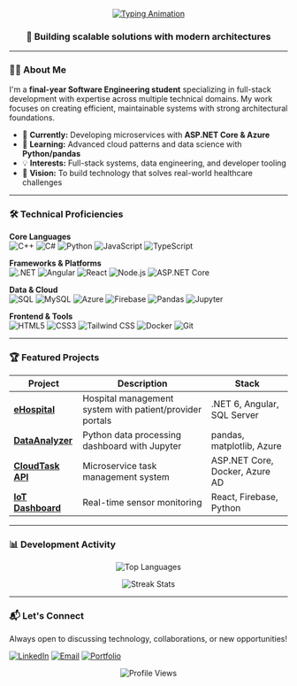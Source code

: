 <p align="center">
  <a href="https://github.com/lana-mustafic">
    <img src="https://readme-typing-svg.demolab.com?font=Fira+Code&size=24&duration=2500&pause=1000&color=4F46E5&center=true&width=800&lines=Hi+there%2C+I'm+Lana+Mustafic;Aspiring+Full-Stack+Developer&v=3" alt="Typing Animation">
  </a>
</p>

<h3 align="center">🚀 Building scalable solutions with modern architectures</h3>

---

### 👩‍💻 About Me
I'm a **final-year Software Engineering student** specializing in full-stack development with expertise across multiple technical domains. My work focuses on creating efficient, maintainable systems with strong architectural foundations.

- 🔭 **Currently:** Developing microservices with **ASP.NET Core & Azure**
- 🌱 **Learning:** Advanced cloud patterns and data science with **Python/pandas**
- 💡 **Interests:** Full-stack systems, data engineering, and developer tooling
- 🎯 **Vision:** To build technology that solves real-world healthcare challenges

---

### 🛠️ Technical Proficiencies

**Core Languages**  
![C++](https://img.shields.io/badge/C%2B%2B-00599C?style=for-the-badge&logo=c%2B%2B&logoColor=white)
![C#](https://img.shields.io/badge/C%23-239120?style=for-the-badge&logo=c-sharp&logoColor=white)
![Python](https://img.shields.io/badge/Python-3776AB?style=for-the-badge&logo=python&logoColor=white)
![JavaScript](https://img.shields.io/badge/JavaScript-F7DF1E?style=for-the-badge&logo=javascript&logoColor=black)
![TypeScript](https://img.shields.io/badge/TypeScript-3178C6?style=for-the-badge&logo=typescript&logoColor=white)

**Frameworks & Platforms**  
![.NET](https://img.shields.io/badge/.NET-512BD4?style=for-the-badge&logo=.net&logoColor=white)
![Angular](https://img.shields.io/badge/Angular-DD0031?style=for-the-badge&logo=angular&logoColor=white)
![React](https://img.shields.io/badge/React-20232A?style=for-the-badge&logo=react&logoColor=61DAFB)
![Node.js](https://img.shields.io/badge/Node.js-339933?style=for-the-badge&logo=nodedotjs&logoColor=white)
![ASP.NET Core](https://img.shields.io/badge/ASP.NET_Core-512BD4?style=for-the-badge&logo=.net&logoColor=white)

**Data & Cloud**  
![SQL](https://img.shields.io/badge/Microsoft%20SQL%20Server-CC2927?style=for-the-badge&logo=microsoft-sql-server&logoColor=white)
![MySQL](https://img.shields.io/badge/MySQL-4479A1?style=for-the-badge&logo=mysql&logoColor=white)
![Azure](https://img.shields.io/badge/Azure-0089D6?style=for-the-badge&logo=microsoft-azure&logoColor=white)
![Firebase](https://img.shields.io/badge/Firebase-FFCA28?style=for-the-badge&logo=firebase&logoColor=black)
![Pandas](https://img.shields.io/badge/pandas-150458?style=for-the-badge&logo=pandas&logoColor=white)
![Jupyter](https://img.shields.io/badge/Jupyter-F37626?style=for-the-badge&logo=jupyter&logoColor=white)

**Frontend & Tools**  
![HTML5](https://img.shields.io/badge/HTML5-E34F26?style=for-the-badge&logo=html5&logoColor=white)
![CSS3](https://img.shields.io/badge/CSS3-1572B6?style=for-the-badge&logo=css3&logoColor=white)
![Tailwind CSS](https://img.shields.io/badge/Tailwind_CSS-38B2AC?style=for-the-badge&logo=tailwind-css&logoColor=white)
![Docker](https://img.shields.io/badge/Docker-2496ED?style=for-the-badge&logo=docker&logoColor=white)
![Git](https://img.shields.io/badge/Git-F05032?style=for-the-badge&logo=git&logoColor=white)

---

### 🏆 Featured Projects

| Project | Description | Stack |
|---------|-------------|-------|
| **[eHospital](#)** | Hospital management system with patient/provider portals | .NET 6, Angular, SQL Server |
| **[DataAnalyzer](#)** | Python data processing dashboard with Jupyter | pandas, matplotlib, Azure |
| **[CloudTask API](#)** | Microservice task management system | ASP.NET Core, Docker, Azure AD |
| **[IoT Dashboard](#)** | Real-time sensor monitoring | React, Firebase, Python |

---

### 📊 Development Activity

<div align="center">
  
  ![Top Languages](https://github-readme-stats.vercel.app/api/top-langs/?username=lana-mustafic&layout=compact&theme=algolia&hide_border=true&langs_count=6)
  
  ![Streak Stats](https://streak-stats.demolab.com/?user=lana-mustafic&theme=algolia&fire=5C6BC0)
</div>

---

### 📬 Let's Connect
Always open to discussing technology, collaborations, or new opportunities!

[![LinkedIn](https://img.shields.io/badge/LinkedIn-0A66C2?style=for-the-badge&logo=linkedin&logoColor=white)](https://linkedin.com/in/lanamustafic)
[![Email](https://img.shields.io/badge/Email-EA4335?style=for-the-badge&logo=gmail&logoColor=white)](mailto:llanamustafic@gmail.com)
[![Portfolio](https://img.shields.io/badge/Portfolio-4285F4?style=for-the-badge&logo=google-chrome&logoColor=white)](https://lana-mustafic)

<p align="center">
  <img src="https://komarev.com/ghpvc/?username=lana-mustafic&label=Profile%20Views&color=5C6BC0&style=flat" alt="Profile Views" />
</p>
